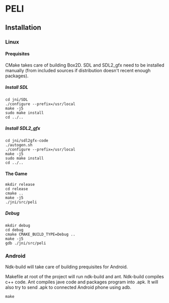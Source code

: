 # PELI

## Installation

### Linux

#### Prequisites

CMake takes care of building Box2D.
SDL and SDL2_gfx need to be installed manually (from included sources if
distribution doesn't recent enough packages).

##### Install SDL

	cd jni/SDL
	./configure --prefix=/usr/local
	make -j5
	sudo make install
	cd ../..

##### Install SDL2_gfx

	cd jni/sdl2gfx-code
	./autogen.sh
	./configure --prefix=/usr/local
	make -j5
	sudo make install
	cd ../..

#### The Game

	mkdir release
	cd release
	cmake ..
	make -j5
	./jni/src/peli

##### Debug

	mkdir debug
	cd debug
	cmake CMAKE_BUILD_TYPE=Debug ..
	make -j5
	gdb ./jni/src/peli

### Android

Ndk-build will take care of building prequisites for Android.

Makefile at root of the project will run ndk-build and ant.
Ndk-build compiles c++ code. Ant compiles jave code and packages program into .apk.
It will also try to send .apk to connected Android phone using adb.

	make
